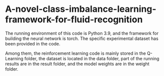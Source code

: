 ﻿# A-novel-class-imbalance-learning-framework-for-fluid-recognition
 The running environment of this code is Python 3.9, and the framework for building the neural network is torch. The specific experimental dataset has been provided in the code.
 
 Among them, the reinforcement learning code is mainly stored in the Q-Learning folder, the dataset is located in the data folder, part of the running results are in the result folder, and the model weights are in the weight folder. 
